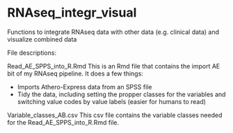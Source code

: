 # RNAseq_integr_visual
Functions to integrate RNAseq data with other data (e.g. clinical data) and visualize combined data

File descriptions:

Read_AE_SPPS_into_R.Rmd
This is an Rmd file that contains the import AE bit of my RNAseq pipeline. It does a few things:
- Imports Athero-Express data from an SPSS file
- Tidy the data, including setting the propper classes for the variables and switching value codes by value labels (easier for humans to read)

Variable_classes_AB.csv
This csv file contains the variable classes needed for the Read_AE_SPPS_into_R.Rmd file.
